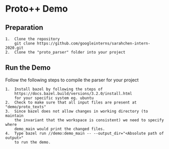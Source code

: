 # Proto++ Demo

## Preparation
    1.  Clone the repository 
        git clone https://github.com/googleinterns/sarahchen-intern-2020.git
    2.  Clone the "proto_parser" folder into your project

## Run the Demo
Follow the following steps to compile the parser for your project

    1.  Install bazel by following the steps of 
        https://docs.bazel.build/versions/3.2.0/install.html
        for your specific system eg. ubuntu
    2.  Check to make sure that all input files are present at "demo/proto_texts"
    3.  Since bazel does not allow changes in working directory (to maintain
        the invariant that the workspace is consistent) we need to specify where
        demo_main would print the changed files.
    4.  Type bazel run //demo:demo_main -- --output_dir="<Absolute path of output>" 
        to run the demo.